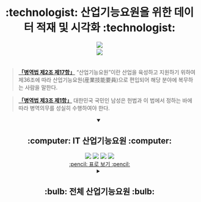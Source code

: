 <div align=center> <h1> :technologist: 산업기능요원을 위한 데이터 적재 및 시각화 :technologist: </h1> </div>

<div align = "center">
  <a href="https://github.com/sindresorhus/awesome">
    <img src="https://cdn.rawgit.com/sindresorhus/awesome/d7305f38d29fed78fa85652e3a63e154dd8e8829/media/badge.svg"/>
  </a>
  </br>
  <a href="https://github.com/Zerohertz/awesome-sgy">
    <img src="https://img.shields.io/badge/awesome--sgy-800a0a?style=for-the-badge&logo=Awesome Lists&logoColor=white"/>
  </a>
</div>

</br>

> [**「병역법 제2조 제17항」**](https://www.law.go.kr/%EB%B2%95%EB%A0%B9/%EB%B3%91%EC%97%AD%EB%B2%95/%EC%A0%9C2%EC%A1%B0) “산업기능요원”이란 산업을 육성하고 지원하기 위하여 제36조에 따라 산업기능요원(産業技能要員)으로 편입되어 해당 분야에 복무하는 사람을 말한다.

> [**「병역법 제3조 제1항」**](https://www.law.go.kr/%EB%B2%95%EB%A0%B9/%EB%B3%91%EC%97%AD%EB%B2%95/%EC%A0%9C3%EC%A1%B0) 대한민국 국민인 남성은 헌법과 이 법에서 정하는 바에 따라 병역의무를 성실히 수행하여야 한다.


<details open>
<summary align="center">
  <h2> :computer: IT 산업기능요원 :computer: </h2>
</summary>
  <div align="center">
    <img src="prop/MS/위치.png">
    <img src="prop/MS/지방청.png">
    <img src="prop/MS/TOP_30_현역_편입인원.png">
    <img src="prop/MS/TOP_30_현역_복무인원.png">
    </br>
    <a href="https://github.com/Zerohertz/awesome-sgy/blob/main/prop/IT/README.md"> :pencil: 표로 보기 :pencil: </a>
  </div>
</details>

<details>
<summary align="center">
  <h2> :bulb: 전체 산업기능요원 :bulb: </h2>
</summary>
  <div align="center">
    <img src="prop/ALL/업종.png">
    <img src="prop/ALL/위치.png">
    <img src="prop/ALL/지방청.png">
    <img src="prop/ALL/TOP_30_현역_편입인원.png">
    <img src="prop/ALL/TOP_30_현역_복무인원.png">
  </div>
</details>